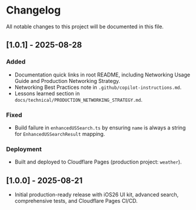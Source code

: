 # Changelog

All notable changes to this project will be documented in this file.

## [1.0.1] - 2025-08-28

### Added

- Documentation quick links in root README, including Networking Usage Guide and Production
  Networking Strategy.
- Networking Best Practices note in `.github/copilot-instructions.md`.
- Lessons learned section in `docs/technical/PRODUCTION_NETWORKING_STRATEGY.md`.

### Fixed

- Build failure in `enhancedUSSearch.ts` by ensuring `name` is always a string for
  `EnhancedUSSearchResult` mapping.

### Deployment

- Built and deployed to Cloudflare Pages (production project: `weather`).

## [1.0.0] - 2025-08-21

- Initial production-ready release with iOS26 UI kit, advanced search, comprehensive tests, and
  Cloudflare Pages CI/CD.

